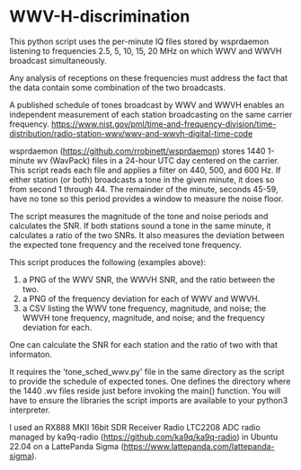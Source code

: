 # WWV-H-discrimination

This python script uses the per-minute IQ files stored by wsprdaemon listening to 
frequencies 2.5, 5, 10, 15, 20 MHz on which WWV and WWVH broadcast simultaneously.  

Any analysis of receptions on these frequencies must address the fact that the data contain 
some combination of the two broadcasts.  

A published schedule of tones broadcast by WWV and WWVH enables an independent measurement of 
each station broadcasting on the same carrier frequency.
https://www.nist.gov/pml/time-and-frequency-division/time-distribution/radio-station-wwv/wwv-and-wwvh-digital-time-code

wsprdaemon (https://github.com/rrobinett/wsprdaemon) stores 1440 1-minute wv (WavPack) files in a 
24-hour UTC day centered on the carrier.  This script reads each file and applies a filter on 
440, 500, and 600 Hz.  If either station (or both) broadcasts a tone in the given minute, it does 
so from second 1 through 44.  The remainder of the minute, seconds 45-59, have no tone so this 
period provides a window to measure the noise floor.  

The script measures the magnitude of the tone and noise periods and calculates the SNR.  If both 
stations sound a tone in the same minute, it calculates a ratio of the two SNRs.  It also 
measures the deviation between the expected tone frequency and the received tone frequency.

This script produces the following (examples above):
1) a PNG of the WWV SNR, the WWVH SNR, and the ratio between the two.
2) a PNG of the frequency deviation for each of WWV and WWVH.
2) a CSV listing the WWV tone frequency, magnitude, and noise;
   the WWVH tone frequency, magnitude, and noise;
   and the frequency deviation for each.

One can calculate the SNR for each station and the ratio of two with that informaton.

It requires the 'tone_sched_wwv.py' file in the same directory as the script to provide the 
schedule of expected tones.  One defines the directory where the 1440 .wv files reside just
before invoking the main() function. You will have to ensure the libraries the script imports 
are available to your python3 interpreter.

I used an RX888 MKII 16bit SDR Receiver Radio LTC2208 ADC radio managed by 
ka9q-radio (https://github.com/ka9q/ka9q-radio)
in Ubuntu 22.04 on a LattePanda Sigma (https://www.lattepanda.com/lattepanda-sigma).

[](./Screenshot%202025-02-28%20at%2013.59.59.png)
[](./2025-02-22_Frequency_10000000_Deviation_WWV.png)
[](./2025-02-22_Frequency_10000000_Deviation_WWVH.png)
[](./2025-02-22_Frequency_10000000_SNR.png)
